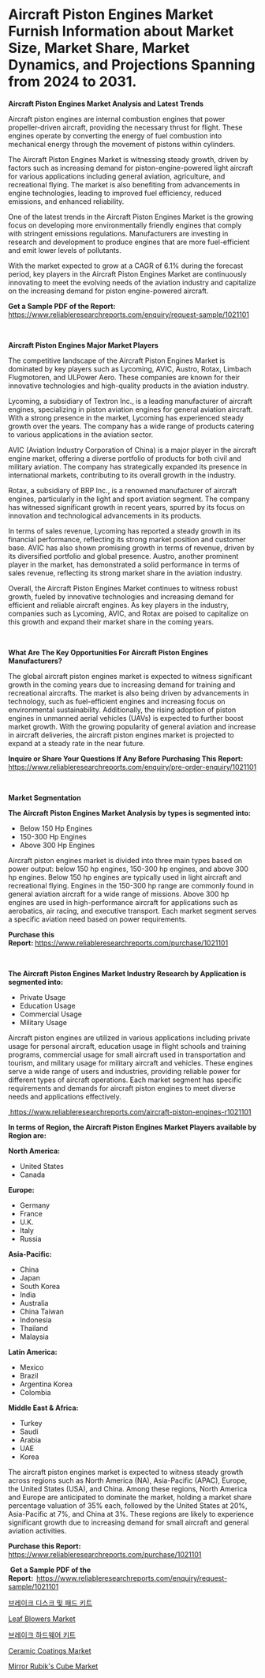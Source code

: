 <p><h1>Aircraft Piston Engines Market Furnish Information about Market Size, Market Share, Market Dynamics, and Projections Spanning from 2024 to 2031.</h1></p><p><strong>Aircraft Piston Engines Market Analysis and Latest Trends</strong></p>
<p><p>Aircraft piston engines are internal combustion engines that power propeller-driven aircraft, providing the necessary thrust for flight. These engines operate by converting the energy of fuel combustion into mechanical energy through the movement of pistons within cylinders.</p><p>The Aircraft Piston Engines Market is witnessing steady growth, driven by factors such as increasing demand for piston-engine-powered light aircraft for various applications including general aviation, agriculture, and recreational flying. The market is also benefiting from advancements in engine technologies, leading to improved fuel efficiency, reduced emissions, and enhanced reliability.</p><p>One of the latest trends in the Aircraft Piston Engines Market is the growing focus on developing more environmentally friendly engines that comply with stringent emissions regulations. Manufacturers are investing in research and development to produce engines that are more fuel-efficient and emit lower levels of pollutants.</p><p>With the market expected to grow at a CAGR of 6.1% during the forecast period, key players in the Aircraft Piston Engines Market are continuously innovating to meet the evolving needs of the aviation industry and capitalize on the increasing demand for piston engine-powered aircraft.</p></p>
<p><strong>Get a Sample PDF of the Report:&nbsp;</strong> <a href="https://www.reliableresearchreports.com/enquiry/request-sample/1021101">https://www.reliableresearchreports.com/enquiry/request-sample/1021101</a></p>
<p>&nbsp;</p>
<p><strong>Aircraft Piston Engines Major Market Players</strong></p>
<p><p>The competitive landscape of the Aircraft Piston Engines Market is dominated by key players such as Lycoming, AVIC, Austro, Rotax, Limbach Flugmotoren, and ULPower Aero. These companies are known for their innovative technologies and high-quality products in the aviation industry.</p><p>Lycoming, a subsidiary of Textron Inc., is a leading manufacturer of aircraft engines, specializing in piston aviation engines for general aviation aircraft. With a strong presence in the market, Lycoming has experienced steady growth over the years. The company has a wide range of products catering to various applications in the aviation sector.</p><p>AVIC (Aviation Industry Corporation of China) is a major player in the aircraft engine market, offering a diverse portfolio of products for both civil and military aviation. The company has strategically expanded its presence in international markets, contributing to its overall growth in the industry.</p><p>Rotax, a subsidiary of BRP Inc., is a renowned manufacturer of aircraft engines, particularly in the light and sport aviation segment. The company has witnessed significant growth in recent years, spurred by its focus on innovation and technological advancements in its products.</p><p>In terms of sales revenue, Lycoming has reported a steady growth in its financial performance, reflecting its strong market position and customer base. AVIC has also shown promising growth in terms of revenue, driven by its diversified portfolio and global presence. Austro, another prominent player in the market, has demonstrated a solid performance in terms of sales revenue, reflecting its strong market share in the aviation industry.</p><p>Overall, the Aircraft Piston Engines Market continues to witness robust growth, fueled by innovative technologies and increasing demand for efficient and reliable aircraft engines. As key players in the industry, companies such as Lycoming, AVIC, and Rotax are poised to capitalize on this growth and expand their market share in the coming years.</p></p>
<p>&nbsp;</p>
<p><strong>What Are The Key Opportunities For Aircraft Piston Engines Manufacturers?</strong></p>
<p><p>The global aircraft piston engines market is expected to witness significant growth in the coming years due to increasing demand for training and recreational aircrafts. The market is also being driven by advancements in technology, such as fuel-efficient engines and increasing focus on environmental sustainability. Additionally, the rising adoption of piston engines in unmanned aerial vehicles (UAVs) is expected to further boost market growth. With the growing popularity of general aviation and increase in aircraft deliveries, the aircraft piston engines market is projected to expand at a steady rate in the near future.</p></p>
<p><strong>Inquire or Share Your Questions If Any Before Purchasing This Report:</strong> <a href="https://www.reliableresearchreports.com/enquiry/pre-order-enquiry/1021101">https://www.reliableresearchreports.com/enquiry/pre-order-enquiry/1021101</a></p>
<p>&nbsp;</p>
<p><strong>Market Segmentation</strong></p>
<p><strong>The Aircraft Piston Engines Market Analysis by types is segmented into:</strong></p>
<p><ul><li>Below 150 Hp Engines</li><li>150-300 Hp Engines</li><li>Above 300 Hp Engines</li></ul></p>
<p><p>Aircraft piston engines market is divided into three main types based on power output: below 150 hp engines, 150-300 hp engines, and above 300 hp engines. Below 150 hp engines are typically used in light aircraft and recreational flying. Engines in the 150-300 hp range are commonly found in general aviation aircraft for a wide range of missions. Above 300 hp engines are used in high-performance aircraft for applications such as aerobatics, air racing, and executive transport. Each market segment serves a specific aviation need based on power requirements.</p></p>
<p><strong>Purchase this Report:&nbsp;</strong><a href="https://www.reliableresearchreports.com/purchase/1021101">https://www.reliableresearchreports.com/purchase/1021101</a></p>
<p>&nbsp;</p>
<p><strong>The Aircraft Piston Engines Market Industry Research by Application is segmented into:</strong></p>
<p><ul><li>Private Usage</li><li>Education Usage</li><li>Commercial Usage</li><li>Military Usage</li></ul></p>
<p><p>Aircraft piston engines are utilized in various applications including private usage for personal aircraft, education usage in flight schools and training programs, commercial usage for small aircraft used in transportation and tourism, and military usage for military aircraft and vehicles. These engines serve a wide range of users and industries, providing reliable power for different types of aircraft operations. Each market segment has specific requirements and demands for aircraft piston engines to meet diverse needs and applications effectively.</p></p>
<p><a href="https://www.reliableresearchreports.com/aircraft-piston-engines-r1021101">&nbsp;https://www.reliableresearchreports.com/aircraft-piston-engines-r1021101</a></p>
<p><strong>In terms of Region, the Aircraft Piston Engines Market Players available by Region are:</strong></p>
<p>
    <p> <strong> North America: </strong>
        <ul>
            <li>United States</li>
            <li>Canada</li>
        </ul>
        </p> 
    <p> <strong> Europe: </strong>
        <ul>
            <li>Germany</li>
            <li>France</li>
            <li>U.K.</li>
            <li>Italy</li>
            <li>Russia</li>
        </ul>
        </p> 
    <p> <strong> Asia-Pacific: </strong>
        <ul>
            <li>China</li>
            <li>Japan</li>
            <li>South Korea</li>
            <li>India</li>
            <li>Australia</li>
            <li>China Taiwan</li>
            <li>Indonesia</li>
            <li>Thailand</li>
            <li>Malaysia</li>
        </ul>
        </p> 
    <p> <strong> Latin America: </strong>
        <ul>
            <li>Mexico</li>
            <li>Brazil</li>
            <li>Argentina Korea</li>
            <li>Colombia</li>
        </ul>
        </p> 
    <p> <strong> Middle East & Africa: </strong>
        <ul>
            <li>Turkey</li>
            <li>Saudi</li>
            <li>Arabia</li>
            <li>UAE</li>
            <li>Korea</li>
        </ul>
    </p>
    </p>
<p><p>The aircraft piston engines market is expected to witness steady growth across regions such as North America (NA), Asia-Pacific (APAC), Europe, the United States (USA), and China. Among these regions, North America and Europe are anticipated to dominate the market, holding a market share percentage valuation of 35% each, followed by the United States at 20%, Asia-Pacific at 7%, and China at 3%. These regions are likely to experience significant growth due to increasing demand for small aircraft and general aviation activities.</p></p>
<p><strong>Purchase this Report: </strong><a href="https://www.reliableresearchreports.com/purchase/1021101">https://www.reliableresearchreports.com/purchase/1021101</a></p>
<p>&nbsp;<strong>Get a Sample PDF of the Report:&nbsp;&nbsp;</strong><a href="https://www.reliableresearchreports.com/enquiry/request-sample/1021101">https://www.reliableresearchreports.com/enquiry/request-sample/1021101</a></p>
<p><strong></strong></p>
<p><p><a href="https://github.com/khytkeqagplkzqvh/Market-Research-Report-List-1/blob/main/523047932906.md">브레이크 디스크 및 패드 키트</a></p><p><a href="https://github.com/fiixsa/Market-Research-Report-List-2/blob/main/leaf-blowers-market.md">Leaf Blowers Market</a></p><p><a href="https://github.com/TimmyMann6767/Market-Research-Report-List-1/blob/main/260370232907.md">브레이크 하드웨어 키트</a></p><p><a href="https://issuu.com/reportprime-2/docs/ceramic-coatings-market-size-2030.pptx">Ceramic Coatings Market</a></p><p><a href="https://www.linkedin.com/pulse/mirror-rubiks-cube-market-size-outlook-forecast-2024-2031-euqtf?trackingId=S8M0lEPrHMmMWbPQ%2B4NFPg%3D%3D">Mirror Rubik's Cube Market</a></p></p>